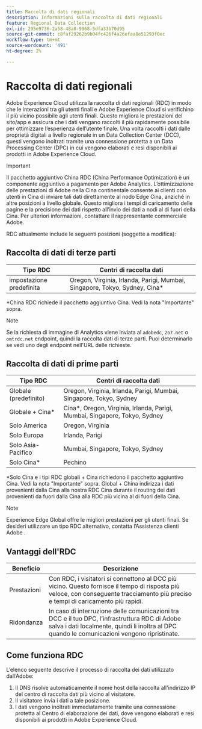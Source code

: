 ```yaml
---
title: Raccolta di dati regionali
description: Informazioni sulla raccolta di dati regionali
feature: Regional Data Collection
exl-id: 295e9736-2a58-48a8-9968-5dfa33b70d95
source-git-commit: c8faf29262b9b04fc426f4a26efaa8e51293f0ec
workflow-type: tm+mt
source-wordcount: '491'
ht-degree: 2%

---
```


# Raccolta di dati regionali

Adobe Experience Cloud utilizza la raccolta di dati regionali (RDC) in modo che le interazioni tra gli utenti finali e Adobe Experience Cloud si verifichino il più vicino possibile agli utenti finali. Questo migliora le prestazioni del sito/app e assicura che i dati vengano raccolti il più rapidamente possibile per ottimizzare l’esperienza dell’utente finale. Una volta raccolti i dati dalle proprietà digitali a livello regionale in un Data Collection Center (DCC), questi vengono inoltrati tramite una connessione protetta a un Data Processing Center (DPC) in cui vengono elaborati e resi disponibili ai prodotti in Adobe Experience Cloud.

>[!IMPORTANT]
>
>Il pacchetto aggiuntivo China RDC (China Performance Optimization) è un componente aggiuntivo a pagamento per Adobe Analytics. L’ottimizzazione delle prestazioni di Adobe nella Cina continentale consente ai clienti con utenti in Cina di inviare tali dati direttamente al nodo Edge Cina, anziché in altre posizioni a livello globale. Questo migliora i tempi di caricamento delle pagine e la precisione dei dati rispetto all’invio dei dati a nodi al di fuori della Cina. Per ulteriori informazioni, contattare il rappresentante commerciale Adobe.

RDC attualmente include le seguenti posizioni (soggette a modifica):

## Raccolta di dati di terze parti

| Tipo RDC | Centri di raccolta dati |
|---------------------|-------------------|
| impostazione predefinita | Oregon, Virginia, Irlanda, Parigi, Mumbai, Singapore, Tokyo, Sydney, Cina* |

*China RDC richiede il pacchetto aggiuntivo Cina. Vedi la nota &quot;Importante&quot; sopra.

>[!NOTE]
>
>Se la richiesta di immagine di Analytics viene inviata al `adobedc`, `2o7.net` o `omtrdc.net` endpoint, quindi la raccolta dati di terze parti. Puoi determinarlo se vedi uno degli endpoint nell&#39;URL delle richieste.

## Raccolta di dati di prime parti

| Tipo RDC | Centri di raccolta dati |
|---------------------|-------------------|
| Globale (predefinito) | Oregon, Virginia, Irlanda, Parigi, Mumbai, Singapore, Tokyo, Sydney |
| Globale + Cina* | Cina*, Oregon, Virginia, Irlanda, Parigi, Mumbai, Singapore, Tokyo, Sydney |
| Solo America | Oregon, Virginia |
| Solo Europa | Irlanda, Parigi |
| Solo Asia-Pacifico | Mumbai, Singapore, Tokyo, Sydney |
| Solo Cina* | Pechino |

*Solo Cina e i tipi RDC globali + Cina richiedono il pacchetto aggiuntivo Cina. Vedi la nota &quot;Importante&quot; sopra. Global + China indirizza i dati provenienti dalla Cina alla nostra RDC Cina durante il routing dei dati provenienti da fuori dalla Cina alla RDC più vicina al di fuori della Cina.

>[!NOTE]
>
>Experience Edge Global offre le migliori prestazioni per gli utenti finali.  Se desideri utilizzare un tipo RDC alternativo, contatta l’Assistenza clienti Adobe .

## Vantaggi dell&#39;RDC

| Beneficio | Descrizione |
| --- | --- |
| Prestazioni | Con RDC, i visitatori si connettono al DCC più vicino. Questo fornisce il tempo di risposta più veloce, con conseguente tracciamento più preciso e tempi di caricamento più rapidi. |
| Ridondanza | In caso di interruzione delle comunicazioni tra DCC e il tuo DPC, l’infrastruttura RDC di Adobe salva i dati localmente, quindi li inoltra al DPC quando le comunicazioni vengono ripristinate. |

## Come funziona RDC

L’elenco seguente descrive il processo di raccolta dei dati utilizzato dall’Adobe:

1. Il DNS risolve automaticamente il nome host della raccolta all&#39;indirizzo IP del centro di raccolta dati più vicino al visitatore.
1. Il visitatore invia i dati a tale posizione.
1. I dati vengono inoltrati immediatamente tramite una connessione protetta al Centro di elaborazione dei dati, dove vengono elaborati e resi disponibili ai prodotti in Adobe Experience Cloud.
